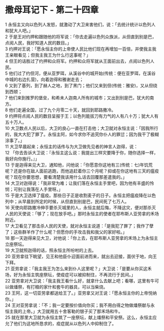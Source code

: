 # 撒母耳记下 - 第二十四章
  
 1 永恒主又向以色列人发怒，就激动了大卫来害他们，说：「去统计统计以色列人和犹大人吧。」  
 2 于是王对约押和跟随他的将军说：「你去走遍以色列众族派，从但直到别是巴，点阅人民，我好知道人民的数目。」  
 3 约押对王说：「愿永恒主你的上帝使人民比他们现在再增加一百倍，并使我主我王亲眼看见；但我主我王为什么行这事呢？」  
 4 但王的话胜过了约押和众将军。约押和众将军就从王面前出去，点阅以色列人民。  
 5 他们过了约但河，便从亚罗珥，从溪谷中的城开始(传统：便在亚罗珥，在溪谷中城的右边扎营)，向着迦得和雅谢走去；  
 6 又到了基列，到了赫人之地，到了黑门；他们又来到但(传统：雅安)，又从但绕到西顿；  
 7 他们来到推罗的堡垒，和希未人迦南人所有的城市；又出到别是巴，犹大的南方。  
 8 他们走遍全国，过了九个月零二十天，就回到耶路撒冷。  
 9 约押将点阅人民的数目呈报于王；以色列能拔刀有力气的人有八十万；犹大人有五十万人。  
 10 大卫数点人民以后，大卫的良心一直在打击他；大卫就对永恒主说：「因我所行的，我大大犯了罪了。永恒主阿，如今求你不追究你仆人的罪愆；因为我干了极糊涂事了。」  
 11 大卫早晨起来；永恒主的话传与为大卫做先见者的神言人迦得，说：  
 12 「你去告诉大卫说：『永恒主这么说：我提出三样灾要降于你，随你选择一样，我好向你施行。』」  
 13 于是迦得来见大卫，通知他，问他说：「你愿意你这地有三(传统：七)年饥荒呢？还是你在敌人面前逃跑，而他追赶着你三个月呢？抑或在你这地有三天的瘟疫呢？现在你要思想，要看清楚我该用什么话去回覆那差遣我的。」  
 14 大卫对迦得说：「我非常为难；让我们落在永恒主手里吧，因为他有丰盛的怜悯；可别让我落在人手里呀。」  
 15 于是大卫选择了瘟疫。那些日子正是收割麦子的日子。永恒主把瘟疫降在以色列中；从早晨到所定的时候，从但直到别是巴，民间死了七万人。  
 16 天使向耶路撒冷伸手要杀灭城里的人，永恒主就后悔，不降这灾，便对那杀灭人民的天使说：「够了；现在放手吧。」那时永恒主的使者在耶布斯人亚劳拿的禾场附近。  
 17 大卫看见了那击杀人民的天使，就对永恒主说道：「是我犯了罪了；我作了孽了；这些群羊作了什么呢？但愿你的手攻击我和我父的家好啦。」  
 18 那一天迦得来见大卫，对他说：「你上去，在耶布斯人亚劳拿的禾场上为永恒主立座祭坛。  
 19 大卫就照迦得的话，照永恒主所吩咐的上去。  
 20 亚劳拿往下眺望，见王和他臣仆迎面前进而来，就出去迎接，面伏于地，向王下拜。  
 21 亚劳拿说：「我主我王为怎么来到仆人这里呢？」大卫说：「是要从你买这禾场，好为永恒主筑座祭坛，使疫症可以被抑制住，不再流行于民间。」  
 22 亚劳拿对大卫说：「我主我王看什么好，就拿什么去献上吧；看哪，这里有牛可以做燔祭，有打粮的家什和套牛的器具，可以当柴烧。  
 23 王阿，这一切亚劳拿都送给王了。」亚劳拿又对王说：「愿永恒主你的上帝悦纳你。」  
 24 王对亚劳拿说：「不；我一定要按价值向你买；我不用白得之物做燔祭献与永恒主我的上帝。」大卫就用五十舍客勒的银子买了那禾场和牛。  
 25 就在那里大卫就为永恒主筑了一座祭坛，献上燔祭和平安祭。这么，永恒主应允了他们为这地所恳求的，疫症就从以色列人中抑制住了。